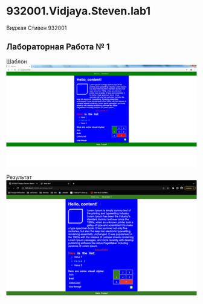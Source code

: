 # 932001.Vidjaya.Steven.lab1

Виджая Стивен 932001

## Лабораторная Работа № 1
Шаблон
![Макет](https://github.com/Steven2110/932001.Vidjaya.Steven.Weblab/blob/main/Lab1/lab1.png)

Результат
![Результат](https://github.com/Steven2110/932001.Vidjaya.Steven.Weblab/blob/main/Lab1/result.png)